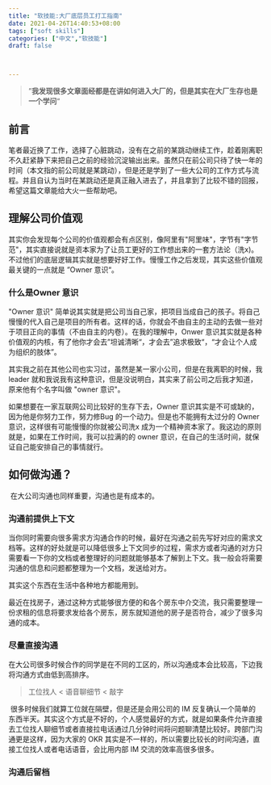 ```yaml
---
title: "软技能:大厂底层员工打工指南"
date: 2021-04-26T14:40:53+08:00
tags: ["soft skills"]
categories: ["中文","软技能"]
draft: false



---
```


>    ”**我发现很多文章面经都是在讲如何进入大厂的，但是其实在大厂生存也是一个学问**“  

## 前言

   笔者最近换了工作，选择了心脏跳动，没有在之前的某跳动继续工作，趁着刚离职不久赶紧静下来把自己之前的经验沉淀输出出来。虽然只在前公司只待了快一年的时间（本文指的前公司就是某跳动），但是还是学到了一些大公司的工作方式与流程。并且自认为当时在某跳动还是真正融入进去了，并且拿到了比较不错的回报，希望这篇文章能给大火一些帮助吧。



## 理解公司价值观

​    其实你会发现每个公司的价值观都会有点区别，像阿里有"阿里味"，字节有"字节范"，其实直接说就是资本家为了让员工更好的工作想出来的一套方法论（洗x)。不过他们的底层逻辑其实就是想要好好工作。慢慢工作之后发现，其实这些价值观最关键的一点就是 ”Owner 意识“。

### 什么是Owner 意识

  "Owner 意识" 简单说其实就是把公司当自己家，把项目当成自己的孩子。将自己慢慢的代入自己是项目的所有者。这样的话，你就会不由自主的主动的去做一些对于项目正向的事情（不由自主的内卷）。在我的理解中，Onwer 意识其实就是各种价值观的内核，有了他你才会去”坦诚清晰“，才会去”追求极致“，“才会让个人成为组织的肢体”。

  其实我之前在其他公司也实习过，虽然是某一家小公司，但是在我离职的时候，我 leader 就和我说我有这种意识，但是没说明白，其实来了前公司之后我才知道，原来他有个名字叫做 "owner 意识"。

   如果想要在一家互联网公司比较好的生存下去，Owner 意识其实是不可或缺的，因为他是你努力工作，努力修Bug 的一个动力。但是也不能拥有太过分的 Owner 意识，这样很有可能慢慢的你就被公司洗x 成为一个精神资本家了。我这边的原则就是，如果在工作时间，我可以拉满的的 owner 意识，在自己的生活时间，就保证自己能安排自己的事情就行。



## 如何做沟通？

​    在大公司沟通也同样重要，沟通也是有成本的。

### 沟通前提供上下文

​    当你同时需要向很多需求方沟通合作的时候，最好在沟通之前先写好对应的需求文档等。这样的好处就是可以降低很多上下文同步的过程，需求方或者沟通的对方只需要看一下你的文档或者整理好的问题就能够基本了解到上下文。我一般会将需要沟通的信息和问题都整理为一个文档，发送给对方。

   其实这个东西在生活中各种地方都能用到。

   最近在找房子，通过这种方式能够很方便的和各个房东中介交流，我只需要整理一份求租的信息将要求发给各个房东，房东就知道他的房子是否符合，减少了很多沟通的成本。



### 尽量直接沟通

​    在大公司很多时候合作的同学是在不同的工区的，所以沟通成本会比较高，下边我将沟通方式由低到高排序。

>  工位找人 < 语音聊细节 < 敲字

​    很多时候我们就算工位就在隔壁，但是还是会用公司的 IM 反复确认一个简单的东西半天。其实这个方式是不好的，个人感觉最好的方式，就是如果条件允许直接去工位找人聊细节或者直接拉电话通过几分钟时间将问题聊清楚比较好。跨部门沟通更是这样，因为大家的 OKR 其实是不一样的，所以需要比较长的时间沟通，直接工位找人或者电话语音，会比用内部 IM 交流的效率高很多很多。



### 沟通后留档





